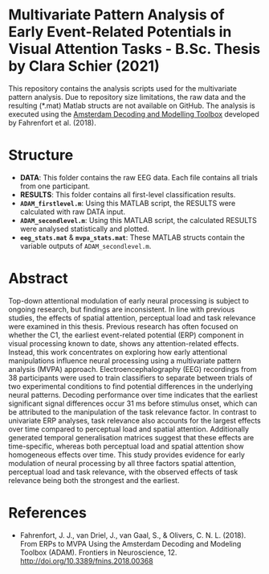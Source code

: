 # Multivariate Pattern Analysis of Early Event-Related Potentials in Visual Attention Tasks - B.Sc. Thesis by Clara Schier (2021)
This repository contains the analysis scripts used for the multivariate pattern analysis. 
Due to repository size limitations, the raw data and the resulting (*.mat) Matlab structs are not available on GitHub.
The analysis is executed using the [Amsterdam Decoding and Modelling Toolbox](https://github.com/fahrenfort/ADAM) developed by Fahrenfort et al. (2018).

# Structure
* **DATA**: This folder contains the raw EEG data. Each file contains all trials from one participant.
* **RESULTS**: This folder contains all first-level classification results.
* **`ADAM_firstlevel.m`**: Using this MATLAB script, the RESULTS were calculated with raw DATA input.
* **`ADAM_secondlevel.m`**: Using this MATLAB script, the calculated RESULTS were analysed statistically and plotted.
* **`eeg_stats.mat`** & **`mvpa_stats.mat`**: These MATLAB structs contain the variable outputs of `ADAM_secondlevel.m`.

# Abstract
Top-down attentional modulation of early neural processing is subject to ongoing research, but findings are inconsistent. 
In line with previous studies, the effects of spatial attention, perceptual load and task relevance were examined in this thesis. 
Previous research has often focused on whether the C1, the earliest event-related potential (ERP) component in visual processing known to date, shows any attention-related effects. 
Instead, this work concentrates on exploring how early attentional manipulations influence neural processing using a multivariate pattern analysis (MVPA) approach. 
Electroencephalography (EEG) recordings from 38 participants were used to train classifiers to separate between trials of two experimental conditions to find potential differences in the underlying neural patterns. 
Decoding performance over time indicates that the earliest significant signal differences occur 31 ms before stimulus onset, which can be attributed to the manipulation of the task relevance factor. 
In contrast to univariate ERP analyses, task relevance also accounts for the largest effects over time compared to perceptual load and spatial attention.
Additionally generated temporal generalisation matrices suggest that these effects are time-specific, whereas both perceptual load and spatial attention show homogeneous effects over time. 
This study provides evidence for early modulation of neural processing by all three factors spatial attention, perceptual load and task relevance, with the observed effects of task relevance
being both the strongest and the earliest.

# References
* Fahrenfort, J. J., van Driel, J., van Gaal, S., & Olivers, C. N. L. (2018). From ERPs to MVPA Using the Amsterdam Decoding and Modeling Toolbox (ADAM). Frontiers in Neuroscience, 12. http://doi.org/10.3389/fnins.2018.00368
